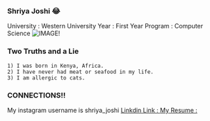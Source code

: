 ### Shriya Joshi :joy:
University : Western University 
Year : First Year 
Program : Computer Science 
![IMAGE!](csimage.jpeg)

### Two Truths and a Lie 
    1) I was born in Kenya, Africa. 
    2) I have never had meat or seafood in my life. 
    3) I am allergic to cats. 

### CONNECTIONS!!
My instagram username is shriya_joshi
[Linkdin Link : ](www.linkedin.com/in/shriya-joshi-1137b5222)
[My Resume : ](https://docs.google.com/document/d/1WIjm2jrhwoI9DDrCh-h6msBnXB_7OSR1_f70uipkakI/edit?usp=sharing)
